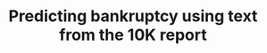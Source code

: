 ---
layout: page
title: Predicting bankruptcy using text from the 10K report
description: Bankruptcy Prediction using MD&A and Auditor's Opinio
img: /assets/img/demo_bpmao.jpg
importance: 10
category: Demos
redirect: http://143.233.226.57:9001/
---